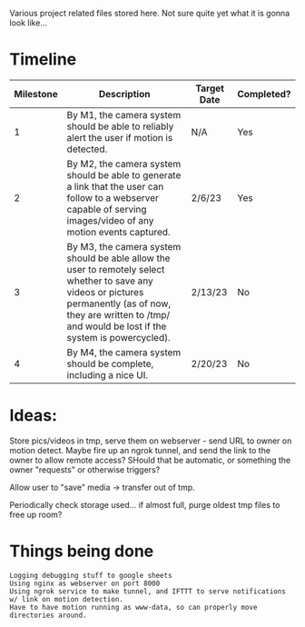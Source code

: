 Various project related files stored here. Not sure quite yet what it is gonna look like...

# Timeline
|Milestone|Description|Target Date|Completed?|
|-|-|-|-|
|1|By M1, the camera system should be able to reliably alert the user if motion is detected.| N/A | Yes|
|2|By M2, the camera system should be able to generate a link that the user can follow to a webserver capable of serving images/video of any motion events captured.|2/6/23| Yes|
|3|By M3, the camera system should be able allow the user to remotely select whether to save any videos or pictures permanently (as of now, they are written to /tmp/ and would be lost if the system is powercycled). | 2/13/23| No|
|4|By M4, the camera system should be complete, including a nice UI. | 2/20/23| No|

# Ideas:

Store pics/videos in tmp, serve them on webserver - send URL to owner on motion detect. Maybe fire up an ngrok tunnel, and send the link to the owner to allow remote access? SHould that be automatic, or something the owner "requests" or otherwise triggers?

Allow user to "save" media -> transfer out of tmp. 

Periodically check storage used... if almost full, purge oldest tmp files to free up room?

# Things being done
    
    Logging debugging stuff to google sheets
    Using nginx as webserver on port 8000
    Using ngrok service to make tunnel, and IFTTT to serve notifications w/ link on motion detection.
    Have to have motion running as www-data, so can properly move directories around.
